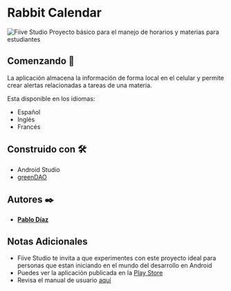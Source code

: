 # Rabbit Calendar

![Fiive Studio](https://fiivestudio.com/wp-content/uploads/2020/06/Fiive-Open-Source_1.png)
Proyecto básico para el manejo de horarios y materias para estudiantes

## Comenzando 🚀

La aplicación almacena la información de forma local en el celular y permite crear alertas relacionadas a tareas de una materia.

Esta disponible en los idiomas:

 - Español
 - Inglés
 - Francés

## Construido con 🛠️

 - Android Studio
 - [greenDAO](https://greenrobot.org/greendao/)

## Autores ✒️

* **[Pablo Díaz](https://fiivestudio.com/pablo-diaz/)**

## Notas Adicionales

* Fiive Studio te invita a que experimentes con este proyecto ideal para personas que estan iniciando en el mundo del desarrollo en Android
* Puedes ver la aplicación publicada en la [Play Store](https://play.google.com/store/apps/details?id=diso.rabbit)
* Revisa el manual de usuario [aquí](https://disosite.wordpress.com/rabbit-calendar/)
